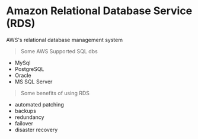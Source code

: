 # Amazon Relational Database Service (RDS)
AWS's relational database management system

>Some AWS Supported SQL dbs
- MySql
- PostgreSQL
- Oracle
- MS SQL Server

>Some benefits of using RDS
- automated patching
- backups
- redundancy
- failover
- disaster recovery

